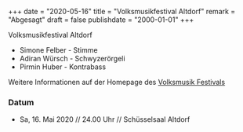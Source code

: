 ﻿+++
date = "2020-05-16"
title = "Volksmusikfestival Altdorf"
remark = "Abgesagt"
draft = false
publishdate = "2000-01-01"
+++

Volksmusikfestival Altdorf

* Simone Felber - Stimme
* Adiran Würsch - Schwyzerörgeli
* Pirmin Huber - Kontrabass

Weitere Informationen auf der Homepage des [Volksmusik Festivals](https://www.volksmusikfestival.ch/)

### Datum

* Sa, 16. Mai 2020 // 24.00 Uhr // Schüsselsaal Altdorf